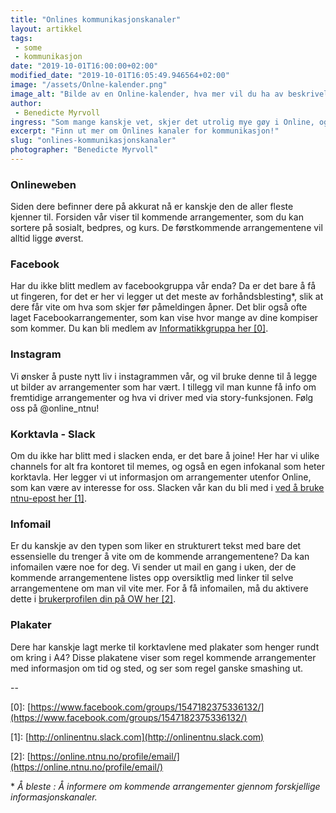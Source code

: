 ```yaml
---
title: "Onlines kommunikasjonskanaler"
layout: artikkel
tags: 
 - some
 - kommunikasjon
date: "2019-10-01T16:00:00+02:00"
modified_date: "2019-10-01T16:05:49.946564+02:00"
image: "/assets/Onlne-kalender.png"
image_alt: "Bilde av en Online-kalender, hva mer vil du ha av beskrivelse lzm what what"
author:
 - Benedicte Myrvoll
ingress: "Som mange kanskje vet, skjer det utrolig mye gøy i Online, og kalenderen er alltid full av arrangementer man kan bli med på. Likevel byr det også på problemer da det er vanskelig å orientere seg i dette mylderet av fester, bedpreser, kurs og grillinger. Det fine er at vi faktisk har en god del informasjonskanaler dere kan bruke for å oppdatere dere på alt vi driver med. Under følger kanalene vi vil informere om."
excerpt: "Finn ut mer om Onlines kanaler for kommunikasjon!"
slug: "onlines-kommunikasjonskanaler"
photographer: "Benedicte Myrvoll"
---
```

### Onlineweben

Siden dere befinner dere på akkurat nå er kanskje den de aller fleste kjenner til. Forsiden vår viser til kommende arrangementer, som du kan sortere på sosialt, bedpres, og kurs. De førstkommende arrangementene vil alltid ligge øverst.

### Facebook

Har du ikke blitt medlem av facebookgruppa vår enda? Da er det bare å få ut fingeren, for det er her vi legger ut det meste av forhåndsblesting*, slik at dere får vite om hva som skjer før påmeldingen åpner. Det blir også ofte laget Facebookarrangementer, som kan vise hvor mange av dine kompiser som kommer. Du kan bli medlem av [Informatikkgruppa her [0]](https://www.facebook.com/groups/1547182375336132/).

### Instagram

Vi ønsker å puste nytt liv i instagrammen vår, og vil bruke denne til å legge ut bilder av arrangementer som har vært. I tillegg vil man kunne få info om fremtidige arrangementer og hva vi driver med via story-funksjonen. Følg oss på @online_ntnu!

### Korktavla - Slack

Om du ikke har blitt med i slacken enda, er det bare å joine! Her har vi ulike channels for alt fra kontoret til memes, og også en egen infokanal som heter korktavla. Her legger vi ut informasjon om arrangementer utenfor Online, som kan være av interesse for oss. Slacken vår kan du bli med i [ved å bruke ntnu-epost her [1]](http://onlinentnu.slack.com).

### Infomail

Er du kanskje av den typen som liker en strukturert tekst med bare det essensielle du trenger å vite om de kommende arrangementene? Da kan infomailen være noe for deg. Vi sender ut mail en gang i uken, der de kommende arrangementene listes opp oversiktlig med linker til selve arrangementene om man vil vite mer. For å få infomailen, må du aktivere dette i [brukerprofilen din på OW her [2]](https://online.ntnu.no/profile/email/).

### Plakater

Dere har kanskje lagt merke til korktavlene med plakater som henger rundt om kring i A4? Disse plakatene viser som regel kommende arrangementer med informasjon om tid og sted, og ser som regel ganske smashing ut. 

-- 

\[0]: [https://www.facebook.com/groups/1547182375336132/](https://www.facebook.com/groups/1547182375336132/)

\[1]: [http://onlinentnu.slack.com](http://onlinentnu.slack.com)

\[2]: [https://online.ntnu.no/profile/email/](https://online.ntnu.no/profile/email/)


\* *Å bleste : Å informere om kommende arrangementer gjennom forskjellige informasjonskanaler.*